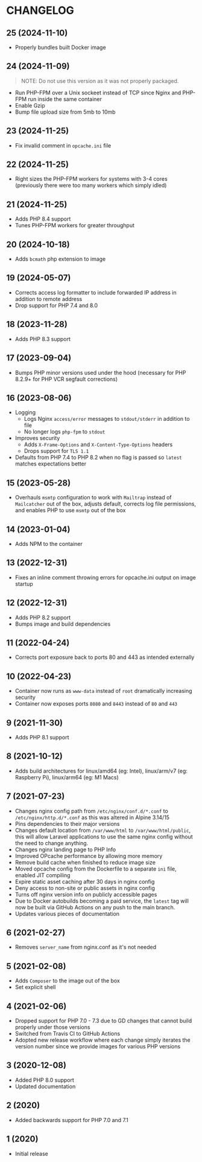 # CHANGELOG

## 25 (2024-11-10)

- Properly bundles built Docker image

## 24 (2024-11-09)

> NOTE: Do not use this version as it was not properly packaged.

- Run PHP-FPM over a Unix sockeet instead of TCP since Nginx and PHP-FPM run inside the same container
- Enable Gzip
- Bump file upload size from 5mb to 10mb

## 23 (2024-11-25)

- Fix invalid comment in `opcache.ini` file

## 22 (2024-11-25)

- Right sizes the PHP-FPM workers for systems with 3-4 cores (previously there were too many workers which simply idled)

## 21 (2024-11-25)

- Adds PHP 8.4 support
- Tunes PHP-FPM workers for greater throughput

## 20 (2024-10-18)

- Adds `bcmath` php extension to image

## 19 (2024-05-07)

- Corrects access log formatter to include forwarded IP address in addition to remote address
- Drop support for PHP 7.4 and 8.0

## 18 (2023-11-28)

- Adds PHP 8.3 support

## 17 (2023-09-04)

- Bumps PHP minor versions used under the hood (necessary for PHP 8.2.9+ for PHP VCR segfault corrections)

## 16 (2023-08-06)

- Logging
  - Logs Nginx `access/error` messages to `stdout/stderr` in addition to file
  - No longer logs `php-fpm` to `stdout`
- Improves security
  - Adds `X-Frame-Options` and `X-Content-Type-Options` headers
  - Drops support for `TLS 1.1`
- Defaults from PHP 7.4 to PHP 8.2 when no flag is passed so `latest` matches expectations better

## 15 (2023-05-28)

- Overhauls `msmtp` configuration to work with `Mailtrap` instead of `Mailcatcher` out of the box, adjusts default, corrects log file permissions, and enables PHP to use `msmtp` out of the box

## 14 (2023-01-04)

- Adds NPM to the container

## 13 (2022-12-31)

- Fixes an inline comment throwing errors for opcache.ini output on image startup

## 12 (2022-12-31)

- Adds PHP 8.2 support
- Bumps image and build dependencies

## 11 (2022-04-24)

- Corrects port exposure back to ports 80 and 443 as intended externally

## 10 (2022-04-23)

- Container now runs as `www-data` instead of `root` dramatically increasing security
- Container now exposes ports `8080` and `8443` instead of `80` and `443`

## 9 (2021-11-30)

- Adds PHP 8.1 support

## 8 (2021-10-12)

- Adds build architectures for linux/amd64 (eg: Intel), linux/arm/v7 (eg: Raspberry Pi), linux/arm64 (eg: M1 Macs)

## 7 (2021-07-23)

- Changes nginx config path from `/etc/nginx/conf.d/*.conf` to `/etc/nginx/http.d/*.conf` as this was altered in Alpine 3.14/15
- Pins dependencies to their major versions
- Changes default location from `/var/www/html` to `/var/www/html/public`, this will allow Laravel applications to use the same nginx config without the need to change anything.
- Changes nginx landing page to PHP Info
- Improved OPcache performance by allowing more memory
- Remove build cache when finished to reduce image size
- Moved opcache config from the Dockerfile to a separate `ini` file, enabled JIT compiling
- Expire static asset caching after 30 days in nginx config
- Deny access to non-site or public assets in nginx config
- Turns off nginx version info on publicly accessible pages
- Due to Docker autobuilds becoming a paid service, the `latest` tag will now be built via GitHub Actions on any push to the main branch.
- Updates various pieces of documentation

## 6 (2021-02-27)

- Removes `server_name` from nginx.conf as it's not needed

## 5 (2021-02-08)

- Adds `Composer` to the image out of the box
- Set explicit shell

## 4 (2021-02-06)

- Dropped support for PHP 7.0 - 7.3 due to GD changes that cannot build properly under those versions
- Switched from Travis CI to GitHub Actions
- Adopted new release workflow where each change simply iterates the version number since we provide images for various PHP versions

## 3 (2020-12-08)

- Added PHP 8.0 support
- Updated documentation

## 2 (2020)

- Added backwards support for PHP 7.0 and 7.1

## 1 (2020)

- Initial release
